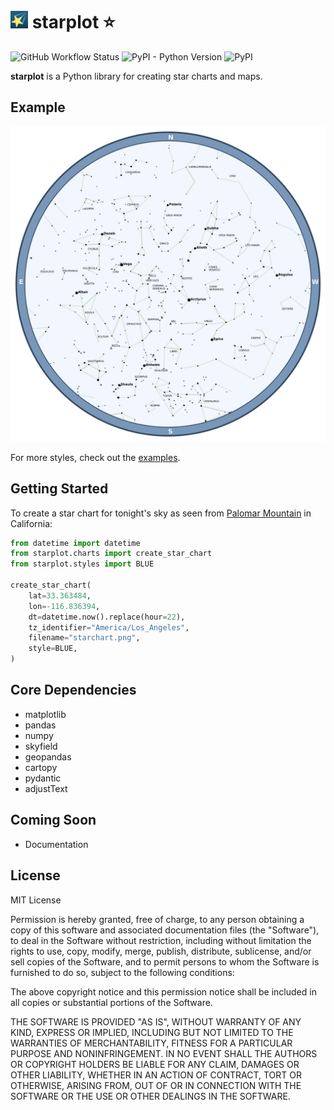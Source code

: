 # <img src="https://raw.githubusercontent.com/steveberardi/starplot/plot-framework/docs/logo.png" height="28" width="28"> starplot ⭐
![GitHub Workflow Status](https://img.shields.io/github/actions/workflow/status/steveberardi/starplot/test.yml?style=for-the-badge)
![PyPI - Python Version](https://img.shields.io/pypi/pyversions/starplot?style=for-the-badge)
![PyPI](https://img.shields.io/pypi/v/starplot?style=for-the-badge)

**starplot** is a Python library for creating star charts and maps.

## Example
![Example](https://raw.githubusercontent.com/steveberardi/starplot/main/examples/starchart-blue.png)

For more styles, check out the [examples](examples/).

## Getting Started

To create a star chart for tonight's sky as seen from [Palomar Mountain](https://en.wikipedia.org/wiki/Palomar_Mountain) in California:

```python
from datetime import datetime
from starplot.charts import create_star_chart
from starplot.styles import BLUE

create_star_chart(
    lat=33.363484, 
    lon=-116.836394,
    dt=datetime.now().replace(hour=22),
    tz_identifier="America/Los_Angeles", 
    filename="starchart.png",
    style=BLUE,
)
```

## Core Dependencies

- matplotlib
- pandas
- numpy
- skyfield
- geopandas
- cartopy
- pydantic
- adjustText

## Coming Soon

- Documentation

## License
MIT License

Permission is hereby granted, free of charge, to any person obtaining a copy
of this software and associated documentation files (the "Software"), to deal
in the Software without restriction, including without limitation the rights
to use, copy, modify, merge, publish, distribute, sublicense, and/or sell
copies of the Software, and to permit persons to whom the Software is
furnished to do so, subject to the following conditions:

The above copyright notice and this permission notice shall be included in all
copies or substantial portions of the Software.

THE SOFTWARE IS PROVIDED "AS IS", WITHOUT WARRANTY OF ANY KIND, EXPRESS OR
IMPLIED, INCLUDING BUT NOT LIMITED TO THE WARRANTIES OF MERCHANTABILITY,
FITNESS FOR A PARTICULAR PURPOSE AND NONINFRINGEMENT. IN NO EVENT SHALL THE
AUTHORS OR COPYRIGHT HOLDERS BE LIABLE FOR ANY CLAIM, DAMAGES OR OTHER
LIABILITY, WHETHER IN AN ACTION OF CONTRACT, TORT OR OTHERWISE, ARISING FROM,
OUT OF OR IN CONNECTION WITH THE SOFTWARE OR THE USE OR OTHER DEALINGS IN THE
SOFTWARE.

